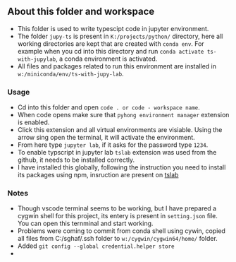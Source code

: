 ## About this folder and workspace

- This folder is used to write typescipt code in jupyter environment.
- The folder `jupy-ts` is present in `K:/projects/python/` directory, here all working directories are kept that are created with `conda env`. For example when you cd into this directory and run `conda activate ts-with-jupylab`, a conda environment is activated.
- All files and packages related to run this environment are installed in `w:/miniconda/env/ts-with-jupy-lab`.
  
### Usage

- Cd into this folder and open `code . or code - workspace name`.
- When code opens make sure that `pyhong environment manager` extension is enabled.
- Click this extension and all virtual environments are visiable. Using the arrow sing open the terminal, it will activate the environment.
- From here type `jupyter lab`, if it asks for the password type `1234`.
- To enable typscript in jupyter lab `tslab` extension was used from the github, it needs to be installed correctly.
- I have installed this globally, following the instruction you need to install its packages using npm, insruction are present on [tslab](https://github.com/yunabe/tslab)
  
### Notes

- Though vscode terminal seems to be working, but I have prepared a cygwin shell for this project, its entery is present in `setting.json` file. You can open this ternminal and start working.
- Problems were coming to commit from conda shell using cywin, copied all files from C:/sghaf/.ssh folder to `w:/cygwin/cygwin64/home/` folder.
- Added `git config --global credential.helper store`
- 